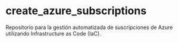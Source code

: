 # create_azure_subscriptions
Repositorio para la gestión automatizada de suscripciones de Azure utilizando Infrastructure as Code (IaC).
